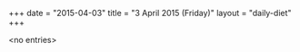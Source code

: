 +++
date = "2015-04-03"
title = "3 April 2015 (Friday)"
layout = "daily-diet"
+++

<p>&lt;no entries&gt;</p>
